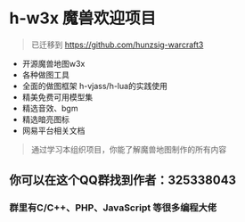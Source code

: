 # h-w3x 魔兽欢迎项目

> 已迁移到 https://github.com/hunzsig-warcraft3

 * 开源魔兽地图w3x
 * 各种做图工具
 * 全面的做图框架 h-vjass/h-lua的实践使用
 * 精美免费可用模型集
 * 精选音效、bgm
 * 精选暗亮图标
 * 网易平台相关文档
 
> 通过学习本组织项目，你能了解魔兽地图制作的所有内容

## 你可以在这个QQ群找到作者：325338043
### 群里有C/C++、PHP、JavaScript 等很多编程大佬
